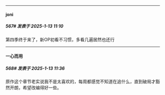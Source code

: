 ﻿
*****

####  joni  
##### 567#       发表于 2025-1-13 11:10

第四季终于来了，新OP初看不习惯，多看几遍居然也还行


*****

####  一心而用  
##### 568#       发表于 2025-1-13 11:36

原作这个章节老实说我不是太喜欢的，每周都感觉不知道在追什么，直到破局才豁然开朗，希望改编得好一些。

